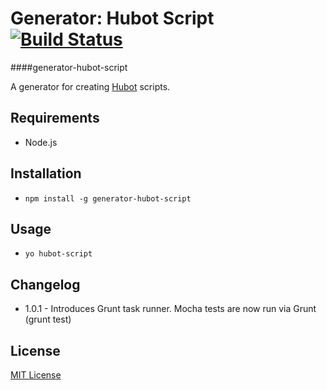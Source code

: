 # Generator: Hubot Script [![Build Status](https://secure.travis-ci.org/desmondmorris/generator-hubot-script.png?branch=master)](https://travis-ci.org/desmondmorris/generator-hubot-script)

####generator-hubot-script

A generator for creating [Hubot](http://hubot.github.com) scripts.

## Requirements
- Node.js

## Installation
- `npm install -g generator-hubot-script`

## Usage
- `yo hubot-script`

## Changelog
- 1.0.1 - Introduces Grunt task runner.  Mocha tests are now run via Grunt (grunt test)

## License

[MIT License](http://en.wikipedia.org/wiki/MIT_License)
